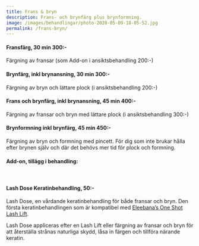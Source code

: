 ```yaml
---
title: Frans & bryn
description: Frans- och brynfärg plus brynformning.
image: /images/behandlingar/photo-2020-05-09-18-05-52.jpg
permalink: /frans-bryn/
---
```


#### Fransfärg, 30 min 300:-

Färgning av fransar (som Add-on i ansiktsbehandling 200:-)

#### Brynfärg, inkl brynansning, 30 min 300:-

Färgning av bryn och lättare plock (i ansiktsbehandling 200:-)

#### Frans och brynfärg, inkl brynansning, 45 min 400:-

Färgning av fransar och bryn med lättare plock (i ansiktsbehandling 300:-)

#### Brynformning inkl brynfärg, 45 min 450:-

Färgning av bryn och formning med pincett. För dig som inte brukar h&aring;lla efter brynen själv och där det behövs mer tid för plock och formning.&nbsp;

#### Add-on, tillägg i behandling:

&nbsp;

#### Lash Dose Keratinbehandling, 50:-

Lash Dose, en v&aring;rdande keratinbehandling för b&aring;de fransar och bryn. Den första keratinbehandlingen som är kompatibel med [Eleebana’s One Shot Lash Lift](https://pipershudvard.com/lashlift/).

Lash Dose appliceras efter en Lash Lift eller färgning av fransar och bryn för att &aring;terställa str&aring;nas naturliga skydd, l&aring;sa in färgen och tillföra närande keratin.

&nbsp;